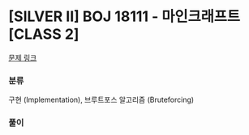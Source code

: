 # [SILVER II] BOJ 18111 - 마인크래프트 [CLASS 2]

[문제 링크](https://boj.kr/18111)

### 분류

구현 (Implementation), 브루트포스 알고리즘 (Bruteforcing)

### 풀이

